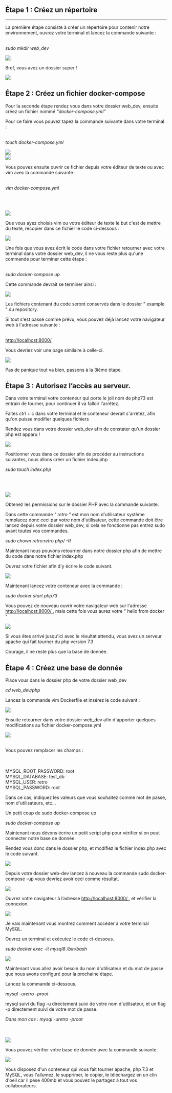 <h2> Étape 1 : Créez un répertoire </h2>
<hr>

<p> La première étape consiste à créer un répertoire pour contenir notre environnement, ouvrez votre terminal et lancez la commande suivante : <br><br>

<em> sudo mkdir web_dev </em>

<img src="1.png">


<p> Bref, vous avez un dossier super ! </p>

<img src="2.png">

<h2> Étape 2 : Créez un fichier docker-compose </h2>

<p> Pour la seconde étape rendez vous dans votre dossier web_dev, ensuite créez un fichier nommé <em>"docker-compose.yml"</em>

<p> Pour ce faire vous pouvez tapez la commande suivante dans votre terminal : <br><br>

<em>touch docker-compose.yml</em>

<img src="3.png">
<br>
<img src="4.png">

<p> Vous pouvez ensuite ouvrir ce fichier depuis votre éditeur de texte ou avec vim avec la commande suivante : <br><br>

<em> vim docker-compose.yml </em>

 <br><br>

<img src="5.png">

<p> Que vous ayez choisis vim ou votre éditeur de texte le but c'est de mettre du texte, recopier dans ce fichier le code ci-dessous : </p>

<img src="6.png">   



<p> Une fois que vous avez écrit le code dans votre fichier retourner avec votre terminal dans votre dossier web_dev, il ne vous reste plus qu'une commande pour terminer cette étape : <br><br>

<em> sudo docker-compose up </em>

<p> Cette commande devrait se terminer ainsi : </p>

<img src="7.png">

<p> Les fichiers contenant du code seront conservés dans le dossier " example " du repository. </p>

<p> Si tout s'est passé comme prévu, vous pouvez déjà lancez votre navigateur web à l'adresse suivante : <br><br>

<a href="http://localhost:8000/">http://localhost:8000/ </a>

<p> Vous devriez voir une page similaire à celle-ci. </p>

<img src="8.png">

<p> Pas de panique tout va bien, passons à la 3iéme étape. </p>

<h2>Étape 3 : Autorisez l’accès au serveur.</h2>

<p> Dans votre terminal votre conteneur qui porte le joli nom de php73 est entrain de tourner, pour continuer il va falloir l'arrêtez. </p>

<p> Faîtes ctrl + c dans votre terminal et le conteneur devrait s'arrêtez, afin qu'on puisse modifier quelques fichiers </p>

<p> Rendez vous dans votre dossier web_dev afin de constater qu'un dossier php est apparu ! </p>

<img src="9.png">

<p> Positionner vous dans ce dossier afin de procéder au instructions suivantes, nous allons créer un fichier index.php </p>

<em> sudo touch index.php </em>

<br><br>

<img src="10.png">

<p>Obtenez les permissions sur le dossier PHP avec la commande suivante.</p>

<p> Dans cette commande <em> " retro " </em> est mon nom d'utilisateur système remplacez donc ceci par votre nom d'utilisateur, cette commande doit être lancez depuis votre dossier web_dev, si cela ne fonctionne pas entrez sudo avant toutes vos commandes.</p>

<em> sudo chown retro:retro php/ -R </em>

<p> Maintenant nous pouvons retourner dans notre dossier php afin de mettre du code dans notre fichier index.php </p>

<p> Ouvrez votre fichier afin d'y écrire le code suivant. </p>

<img src="11.png">

<p> Maintenant lancez votre conteneur avec la commande : </p>

<em> sudo docker start php73 </em> 

<p> Vous pouvez de nouveau ouvrir votre navigateur web sur l'adresse <a href="http://localhost:8000/">http://localhost:8000/ </a>, mais cette fois vous aurez votre " hello from docker " </p>

<img src="12.png">


<p> Si vous êtes arrivé jusqu'ici avec le résultat attendu, vous avez un serveur apache qui fait tourner du php version 7.3 </p>

<p>Courage, il ne reste plus que la base de donnée. </p>

<h2> Étape 4 : Créez une base de donnée </h2>

<p>Place vous dans le dossier php de votre dossier web_dev </p>

<em> cd web_dev/php </em>

<p> Lancez la commande vim Dockerfile et insérez le code suivant : <p>

<img src="13.png">

<p> Ensuite retourner dans votre dossier web_dev afin d'apporter quelques modifications au fichier docker-compose.yml </p>

<img src="15.png">
<br><br>


<p> Vous pouvez remplacer les champs : </p>
      <br><br>MYSQL_ROOT_PASSWORD: root
      <br>MYSQL_DATABASE: test_db
      <br>MYSQL_USER: retro
      <br>MYSQL_PASSWORD: root<br>

<p> Dans ce cas, indiquez les valeurs que vous souhaitez comme mot de passe, nom d'utilisateurs, etc... </p>

<p> Un petit coup de sudo docker-compose up </p>

<em> sudo docker-compose up </em>

<p> Maintenant nous dévons écrire un petit script php pour vérifier si on peut connecter notre base de donnée. </p>

<p> Rendez vous donc dans le dossier php, et modifiez le fichier index.php avec le code suivant. </p>

<img  src="16.png">

<p> Depuis votre dossier web-dev lancez à nouveau la commande sudo docker-compose -up vous devriez avoir ceci comme résultat.</p>


<img  src="17.png">

<p>Ouvrez votre navigateur à l’adresse  <a href="http://localhost:8000/">http://localhost:8000/ </a>, et vérifier la connexion.</p>

<img src="18.png">

<p> Je vais maintenant vous montrez comment accéder a votre terminal MySQL. </p>

<p> Ouvrez un terminal et exécutez le code ci-dessous. </p>

<em> sudo docker exec -it mysql8 /bin/bash </em>


<img src="19.png">


<p> Maintenant vous allez avoir besoin du nom d'utilisateur et du mot de passe que nous avons configuré pour la prochaine étape. </p>

<p> Lancez la commande ci-dessous. </p>

<em>mysql -uretro -proot</em>

<p> mysql suivi du flag -u directement suivi de votre nom d'utilisateur, et un flag -p directement suivi de votre mot de passe.</p>

<em> Dans mon cas : mysql -uretro -proot </em>

<br><br>
<img src="20.png">


<p> Vous pouvez vérifier votre base de donnée avec la commande suivante.</p>

<img src="21.png">

<p> Vous disposez d'un conteneur qui vous fait tourner apache, php 7.3 et MySQL, vous l'allumez, le supprimer, le copier, le téléchargez en un clin d'oeil car il pése 400mb et vous pouvez le partagez à tout vos collaborateurs.</p>
